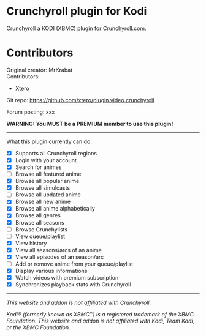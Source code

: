 # Crunchyroll plugin for Kodi

Crunchyroll a KODI (XBMC) plugin for Crunchyroll.com.

# Contributors

Original creator: MrKrabat  
Contributors:
- Xtero

Git repo: https://github.com/xtero/plugin.video.crunchyroll

Forum posting: xxx

**WARNING: You MUST be a PREMIUM member to use this plugin!**
***

What this plugin currently can do:
- [x] Supports all Crunchyroll regions
- [x] Login with your account
- [x] Search for animes
- [ ] Browse all featured anime
- [x] Browse all popular anime
- [x] Browse all simulcasts
- [ ] Browse all updated anime
- [x] Browse all new anime
- [x] Browse all anime alphabetically
- [x] Browse all genres
- [x] Browse all seasons
- [ ] Browse Crunchylists
- [ ] View queue/playlist
- [x] View history
- [x] View all seasons/arcs of an anime
- [x] View all episodes of an season/arc
- [ ] Add or remove anime from your queue/playlist
- [x] Display various informations
- [x] Watch videos with premium subscription
- [x] Synchronizes playback stats with Crunchyroll
***

_This website and addon is not affiliated with Crunchyroll._

_Kodi® (formerly known as XBMC™) is a registered trademark of the XBMC Foundation.
This website and addon is not affiliated with Kodi, Team Kodi, or the XBMC Foundation._
